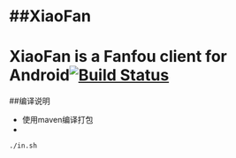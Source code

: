 ##XiaoFan 
========

XiaoFan is a Fanfou client for Android[![Build Status](https://travis-ci.org/googolmo/fan.png?branch=master)](https://travis-ci.org/googolmo/fan)
========

##编译说明
* 使用maven编译打包
*
```bash
./in.sh
```